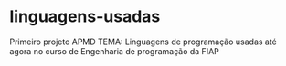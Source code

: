 # linguagens-usadas
Primeiro projeto APMD
TEMA: Linguagens de programação usadas até agora no curso de Engenharia de programação da FIAP
